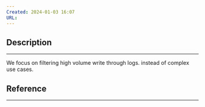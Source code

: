 ```yaml
---
Created: 2024-01-03 16:07
URL:
---
```


## Description
---

We focus on filtering high volume write through logs. instead of complex use cases.

## Reference
---
